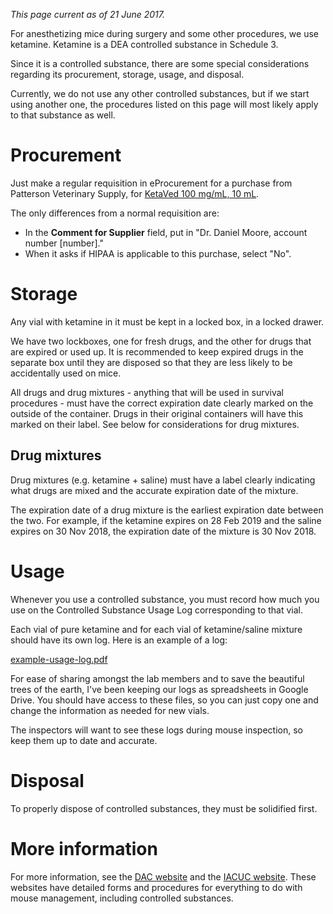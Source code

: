 <!-- TITLE: Controlled Substances -->
*This page current as of 21 June 2017.*

For anesthetizing mice during surgery and some other procedures, we use ketamine. Ketamine is a DEA controlled substance in Schedule 3.

Since it is a controlled substance, there are some special considerations regarding its procurement, storage, usage, and disposal.

Currently, we do not use any other controlled substances, but if we start using another one, the procedures listed on this page will most likely apply to that substance as well.

# Procurement
Just make a regular requisition in eProcurement for a purchase from Patterson Veterinary Supply, for [KetaVed 100 mg/mL, 10 mL](https://www.pattersonvet.com/ProductItem/078908598).

The only differences from a normal requisition are:  
* In the **Comment for Supplier** field, put in "Dr. Daniel Moore, account number [number]."
* When it asks if HIPAA is applicable to this purchase, select "No".
# Storage
Any vial with ketamine in it must be kept in a locked box, in a locked drawer.

We have two lockboxes, one for fresh drugs, and the other for drugs that are expired or used up. It is recommended to keep expired drugs in the separate box until they are disposed so that they are less likely to be accidentally used on mice.

All drugs and drug mixtures - anything that will be used in survival procedures - must have the correct expiration date clearly marked on the outside of the container. Drugs in their original containers will have this marked on their label. See below for considerations for drug mixtures.

## Drug mixtures
Drug mixtures (e.g. ketamine + saline) must have a label clearly indicating what drugs are mixed and the accurate expiration date of the mixture.

The expiration date of a drug mixture is the earliest expiration date between the two. For example, if the ketamine expires on 28 Feb 2019 and the saline expires on 30 Nov 2018, the expiration date of the mixture is 30 Nov 2018.
# Usage
Whenever you use a controlled substance, you must record how much you use on the Controlled Substance Usage Log corresponding to that vial.

Each vial of pure ketamine and for each vial of ketamine/saline mixture should have its own log. Here is an example of a log:

[example-usage-log.pdf](/uploads/controlled-substances/example-usage-log.pdf "Example Usage Log")

For ease of sharing amongst the lab members and to save the beautiful trees of the earth, I've been keeping our logs as spreadsheets in Google Drive. You should have access to these files, so you can just copy one and change the information as needed for new vials.

The inspectors will want to see these logs during mouse inspection, so keep them up to date and accurate.
# Disposal
To properly dispose of controlled substances, they must be solidified first. 

# More information
For more information, see the [DAC website](https://www.vanderbilt.edu/acup/dac/) and the [IACUC website](https://www.vanderbilt.edu/acup/iacuc/). These websites have detailed forms and procedures for everything to do with mouse management, including controlled substances.